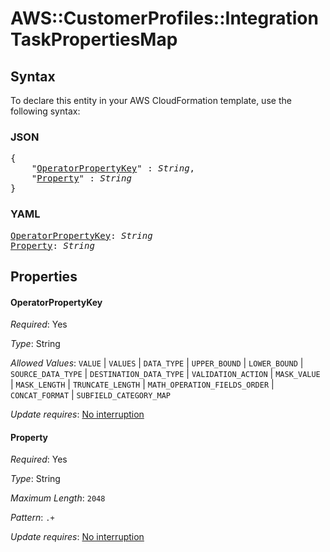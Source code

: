 # AWS::CustomerProfiles::Integration TaskPropertiesMap

## Syntax

To declare this entity in your AWS CloudFormation template, use the following syntax:

### JSON

<pre>
{
    "<a href="#operatorpropertykey" title="OperatorPropertyKey">OperatorPropertyKey</a>" : <i>String</i>,
    "<a href="#property" title="Property">Property</a>" : <i>String</i>
}
</pre>

### YAML

<pre>
<a href="#operatorpropertykey" title="OperatorPropertyKey">OperatorPropertyKey</a>: <i>String</i>
<a href="#property" title="Property">Property</a>: <i>String</i>
</pre>

## Properties

#### OperatorPropertyKey

_Required_: Yes

_Type_: String

_Allowed Values_: <code>VALUE</code> | <code>VALUES</code> | <code>DATA_TYPE</code> | <code>UPPER_BOUND</code> | <code>LOWER_BOUND</code> | <code>SOURCE_DATA_TYPE</code> | <code>DESTINATION_DATA_TYPE</code> | <code>VALIDATION_ACTION</code> | <code>MASK_VALUE</code> | <code>MASK_LENGTH</code> | <code>TRUNCATE_LENGTH</code> | <code>MATH_OPERATION_FIELDS_ORDER</code> | <code>CONCAT_FORMAT</code> | <code>SUBFIELD_CATEGORY_MAP</code>

_Update requires_: [No interruption](https://docs.aws.amazon.com/AWSCloudFormation/latest/UserGuide/using-cfn-updating-stacks-update-behaviors.html#update-no-interrupt)

#### Property

_Required_: Yes

_Type_: String

_Maximum Length_: <code>2048</code>

_Pattern_: <code>.+</code>

_Update requires_: [No interruption](https://docs.aws.amazon.com/AWSCloudFormation/latest/UserGuide/using-cfn-updating-stacks-update-behaviors.html#update-no-interrupt)
